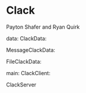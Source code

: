 # Clack
Payton Shafer and Ryan Quirk



data:
ClackData:

MessageClackData:

FileClackData:


main:
ClackClient:

ClackServer

